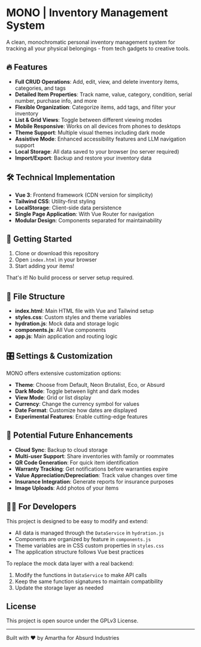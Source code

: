 # MONO | Inventory Management System

A clean, monochromatic personal inventory management system for tracking all your physical belongings - from tech gadgets to creative tools.

## 🔥 Features

- **Full CRUD Operations**: Add, edit, view, and delete inventory items, categories, and tags
- **Detailed Item Properties**: Track name, value, category, condition, serial number, purchase info, and more
- **Flexible Organization**: Categorize items, add tags, and filter your inventory
- **List & Grid Views**: Toggle between different viewing modes
- **Mobile Responsive**: Works on all devices from phones to desktops
- **Theme Support**: Multiple visual themes including dark mode
- **Assistive Mode**: Enhanced accessibility features and LLM navigation support
- **Local Storage**: All data saved to your browser (no server required)
- **Import/Export**: Backup and restore your inventory data

## 🛠️ Technical Implementation

- **Vue 3**: Frontend framework (CDN version for simplicity)
- **Tailwind CSS**: Utility-first styling
- **LocalStorage**: Client-side data persistence
- **Single Page Application**: With Vue Router for navigation
- **Modular Design**: Components separated for maintainability

## 🚀 Getting Started

1. Clone or download this repository
2. Open `index.html` in your browser
3. Start adding your items!

That's it! No build process or server setup required.

## 📁 File Structure

- **index.html**: Main HTML file with Vue and Tailwind setup
- **styles.css**: Custom styles and theme variables
- **hydration.js**: Mock data and storage logic
- **components.js**: All Vue components
- **app.js**: Main application and routing logic

## 🎛️ Settings & Customization

MONO offers extensive customization options:

- **Theme**: Choose from Default, Neon Brutalist, Eco, or Absurd
- **Dark Mode**: Toggle between light and dark modes
- **View Mode**: Grid or list display
- **Currency**: Change the currency symbol for values
- **Date Format**: Customize how dates are displayed
- **Experimental Features**: Enable cutting-edge features

## 🔮 Potential Future Enhancements

- **Cloud Sync**: Backup to cloud storage
- **Multi-user Support**: Share inventories with family or roommates
- **QR Code Generation**: For quick item identification
- **Warranty Tracking**: Get notifications before warranties expire
- **Value Appreciation/Depreciation**: Track value changes over time
- **Insurance Integration**: Generate reports for insurance purposes
- **Image Uploads**: Add photos of your items

## 👩‍💻 For Developers

This project is designed to be easy to modify and extend:

- All data is managed through the `DataService` in `hydration.js`
- Components are organized by feature in `components.js`
- Theme variables are in CSS custom properties in `styles.css`
- The application structure follows Vue best practices

To replace the mock data layer with a real backend:

1. Modify the functions in `DataService` to make API calls
2. Keep the same function signatures to maintain compatibility
3. Update the storage layer as needed

## License

This project is open source under the GPLv3 License.

---

Built with ❤️ by Amartha for Absurd Industries
